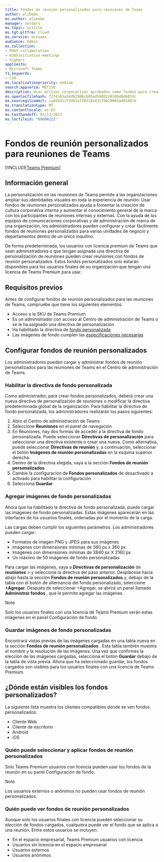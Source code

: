 ```yaml
---
title: Fondos de reunión personalizados para reuniones de Teams
author: wlibebe
ms.author: wlibebe
manager: serdars
ms.topic: article
ms.tgt.pltfrm: cloud
ms.service: msteams
audience: Admin
ms.collection:
- M365-collaboration
- m365initiative-meetings
- highpri
appliesto:
- Microsoft Teams
f1.keywords:
- CSH
ms.localizationpriority: medium
search.appverid: MET150
description: Usar activos corporativos aprobados como fondos para crear fondos personalizados para las reuniones de Teams dentro de su organización.
ms.openlocfilehash: f274165a24db2988cb95ad5900220168d0d60fdc
ms.sourcegitcommit: ca4d1011f3d62af203145431f0b19065ad81601b
ms.translationtype: MT
ms.contentlocale: es-ES
ms.lasthandoff: 01/13/2023
ms.locfileid: "69800222"
---
```

# <a name="custom-meeting-backgrounds-for-teams-meetings"></a>Fondos de reunión personalizados para reuniones de Teams

[!INCLUDE[Teams Premium](includes/teams-premium-ecm.md)]

## <a name="overview"></a>Información general

La personalización en las reuniones de Teams permite a las organizaciones ampliar sus identidades visuales en toda la experiencia de reunión. Usar fondos de reuniones personalizados ayuda a fomentar la creación de cultura corporativa interna y aumentar el conocimiento general de la marca con los participantes de reuniones internas y externas. Con la ayuda de los equipos de comunicaciones corporativas y de administración de marca de una organización, los administradores pueden configurar y crear fácilmente fondos de reuniones personalizados para varias unidades de negocio y departamentos dentro de un único inquilino.

De forma predeterminada, los usuarios con licencia premium de Teams que sean administradores o que tengan asignada una directiva de personalización de reuniones pueden crear reuniones con fondos de reunión personalizados. Estos fondos personalizados solo estarán disponibles para los usuarios finales de su organización que tengan una licencia de Teams Premium para usar.

## <a name="prerequisites"></a>Requisitos previos

Antes de configurar fondos de reunión personalizados para las reuniones de Teams, compruebe que tiene los siguientes elementos:

- Acceso a la SKU de Teams Premium
- Es un administrador con acceso al Centro de administración de Teams o se le ha asignado una directiva de personalización
- Ha habilitado la directiva de [fondo personalizada](#enabling-the-custom-background-policy)
- Las imágenes de fondo cumplen las [especificaciones necesarias](#adding-custom-background-images)

## <a name="setting-up-custom-meeting-backgrounds"></a>Configurar fondos de reunión personalizados

Los administradores pueden cargar y administrar fondos de reunión personalizados para las reuniones de Teams en el Centro de administración de Teams.

### <a name="enabling-the-custom-background-policy"></a>Habilitar la directiva de fondo personalizada

Como administrador, para crear fondos personalizados, deberá crear una nueva directiva de personalización de reuniones o modificar la directiva predeterminada global de la organización.
Para habilitar la directiva de fondo personalizada, los administradores realizarán los pasos siguientes:

1. Abrir el Centro de administración de Teams
2. Seleccione **Reuniones** en el panel de navegación
3. En Reuniones, hay dos formas de acceder a la directiva de fondo personalizada. Puede seleccionar **Directivas de personalización** para seleccionar una directiva existente o crear una nueva. Como alternativa, puede seleccionar **Directivas de reunión** y, a continuación, seleccionar el botón **Imágenes de reunión personalizadas** en la esquina superior derecha.
4. Dentro de la directiva elegida, vaya a la sección **Fondos de reunión personalizados**
5. Cambie la configuración de **Fondos personalizados** de desactivado a activado para habilitar la configuración
6. Selecciona **Guardar**

### <a name="adding-custom-background-images"></a>Agregar imágenes de fondo personalizadas

Ahora que ha habilitado la directiva de fondo personalizada, puede cargar las imágenes de fondo personalizadas. Estas imágenes aparecerán en las interfaces de los usuarios finales, ordenadas por el momento de la carga.

Las cargas deben cumplir los siguientes parámetros. Los administradores pueden cargar:

- Formatos de imagen PNG y JPEG para sus imágenes
- Imágenes con dimensiones mínimas de 360 px x 360 px
- Imágenes con dimensiones mínimas de 3840 px X 2160 px
- Un máximo de 50 imágenes de fondo personalizadas

Para cargar las imágenes, vaya a **Directivas de personalización** de **reuniones** >  y seleccione la directiva del paso anterior. Desplácese hacia abajo hasta la sección **Fondos de reunión personalizados** y, debajo de la tabla con el botón de alternancia del fondo personalizado, seleccione **+Agregar**. Después de seleccionar +Agregar, se abrirá un panel llamado **Administrar fondos** , que le permite agregar las imágenes.

> [!NOTE]
> Solo los usuarios finales con una licencia de Teams Premium verán estas imágenes en el panel Configuración de fondo.

### <a name="saving-custom-background-images"></a>Guardar imágenes de fondo personalizadas

Encontrará vistas previas de las imágenes cargadas en una tabla nueva en la sección **Fondos de reunión personalizados** . Esta tabla también muestra el nombre y la resolución de las imágenes. Una vez que confirmes la elección de las imágenes cargadas, selecciona el botón **Guardar** debajo de la tabla de vista previa. Ahora que ha seleccionado guardar, los fondos cargados son visibles para los usuarios finales con una licencia de Teams Premium.

## <a name="where-are-custom-backgrounds-visible"></a>¿Dónde están visibles los fondos personalizados?

La siguiente lista muestra los clientes compatibles donde se ven fondos personalizados:

- Cliente Web
- Cliente de escritorio
- Android
- iOS

### <a name="who-can-select-and-apply-custom-meeting-backgrounds"></a>Quién puede seleccionar y aplicar fondos de reunión personalizados

Solo Teams Premium usuarios con licencia pueden usar los fondos de la reunión en su panel Configuración de fondo.

> [!NOTE]
> Los usuarios externos o anónimos no pueden usar fondos de reunión personalizados.

### <a name="who-can-view-custom-meeting-backgrounds"></a>Quién puede ver fondos de reunión personalizados

Aunque solo los usuarios finales con licencia pueden seleccionar su elección de fondos cargados, cualquiera puede ver el fondo que se aplica a una reunión. Entre estos usuarios se incluyen:

- En el espacio empresarial, Teams Premium usuarios con licencia
- Usuarios sin licencia en el espacio empresarial
- Usuarios externos
- Usuarios anónimos
